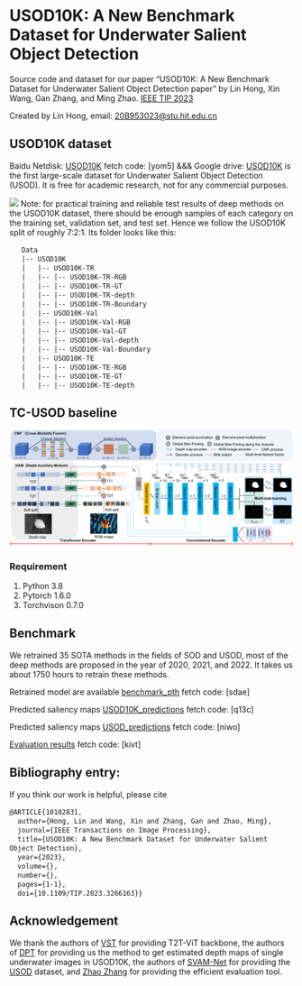 # USOD10K: A New Benchmark Dataset for Underwater Salient Object Detection

Source code and dataset for our paper “USOD10K: A New Benchmark Dataset for Underwater Salient Object Detection paper” by Lin Hong,  Xin Wang, Gan Zhang, and Ming Zhao. [IEEE TIP 2023](https://ieeexplore.ieee.org/document/10102831)

Created by Lin Hong, email: 20B953023@stu.hit.edu.cn

## USOD10K dataset
Baidu Netdisk: [USOD10K](https://pan.baidu.com/s/11icEoJRqKmStkUkEtRgS4w) fetch code: [yom5]  &&&  Google drive: [USOD10K](https://drive.google.com/file/d/1PH0PwKchXnkWwtAwbhNSW4utMCp5zer8/view?usp=sharing) is the first large-scale dataset for Underwater Salient Object Detection (USOD). It is free for academic research, not for any commercial purposes.

![](https://github.com/LinHong-HIT/USOD10K/main/dataset_img.png)
Note: for practical training and reliable test results of deep methods on the USOD10K dataset, there should be enough samples of each category on the training set, validation set, and test set. Hence we follow the USOD10K split of roughly 7:2:1. Its folder looks like this:

````
   Data
   |-- USOD10K
   |   |-- USOD10K-TR
   |   |-- |-- USOD10K-TR-RGB
   |   |-- |-- USOD10K-TR-GT
   |   |-- |-- USOD10K-TR-depth
   |   |-- |-- USOD10K-TR-Boundary
   |   |-- USOD10K-Val
   |   |-- |-- USOD10K-Val-RGB
   |   |-- |-- USOD10K-Val-GT
   |   |-- |-- USOD10K-Val-depth
   |   |-- |-- USOD10K-Val-Boundary
   |   |-- USOD10K-TE
   |   |-- |-- USOD10K-TE-RGB
   |   |-- |-- USOD10K-TE-GT
   |   |-- |-- USOD10K-TE-depth
````
## TC-USOD baseline
![](TC-USOD.png)
### Requirement
1. Python 3.8
2. Pytorch 1.6.0
3. Torchvison 0.7.0
   

## Benchmark
We retrained 35 SOTA methods in the fields of SOD and USOD, most of the deep methods are proposed in the year of 2020, 2021, and 2022. It takes us about 1750 hours to retrain these methods.

Retrained model are available [benchmark_pth](https://pan.baidu.com/s/1N4bMHCsvLrHckgv4RFODyQ) fetch code: [sdae]

Predicted saliency maps [USOD10K_predictions](https://pan.baidu.com/s/16tirqN1X5xXODzIZbSzCRA?pwd=q13c) fetch code: [q13c]

Predicted saliency maps [USOD_predictions](https://pan.baidu.com/s/1pdFUEbKMllWFXxBbJ0JayA) fetch code: [niwo]  

[Evaluation results](https://pan.baidu.com/s/1Z4XdgNpcwWi7UKyDnoZqdQ) fetch code: [kivt]  

## Bibliography entry:
If you think our work is helpful, please cite
```
@ARTICLE{10102831,
  author={Hong, Lin and Wang, Xin and Zhang, Gan and Zhao, Ming},
  journal={IEEE Transactions on Image Processing}, 
  title={USOD10K: A New Benchmark Dataset for Underwater Salient Object Detection}, 
  year={2023},
  volume={},
  number={},
  pages={1-1},
  doi={10.1109/TIP.2023.3266163}}
```

## Acknowledgement
We thank the authors of [VST](https://github.com/yitu-opensource/T2T-ViT) for providing T2T-ViT backbone, the authors of [DPT](https://github.com/isl-org/DPT) for providing us the method to get estimated depth maps of single underwater images in USOD10K, the authors of [SVAM-Net](http://www.roboticsproceedings.org/rss18/p048.pdf) for providing the [USOD](https://irvlab.cs.umn.edu/resources/usod-dataset) dataset, and [Zhao Zhang](https://github.com/zzhanghub/eval-co-sod) for providing the efficient evaluation tool.



